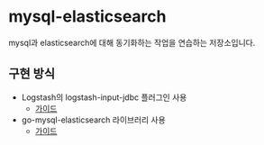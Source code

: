 # mysql-elasticsearch
mysql과 elasticsearch에 대해 동기화하는 작업을 연습하는 저장소입니다.

## 구현 방식
- Logstash의 logstash-input-jdbc 플러그인 사용
    - [가이드](https://www.elastic.co/kr/blog/how-to-keep-elasticsearch-synchronized-with-a-relational-database-using-logstash)
- go-mysql-elasticsearch 라이브러리 사용
    - [가이드](https://github.com/go-mysql-org/go-mysql-elasticsearch)

